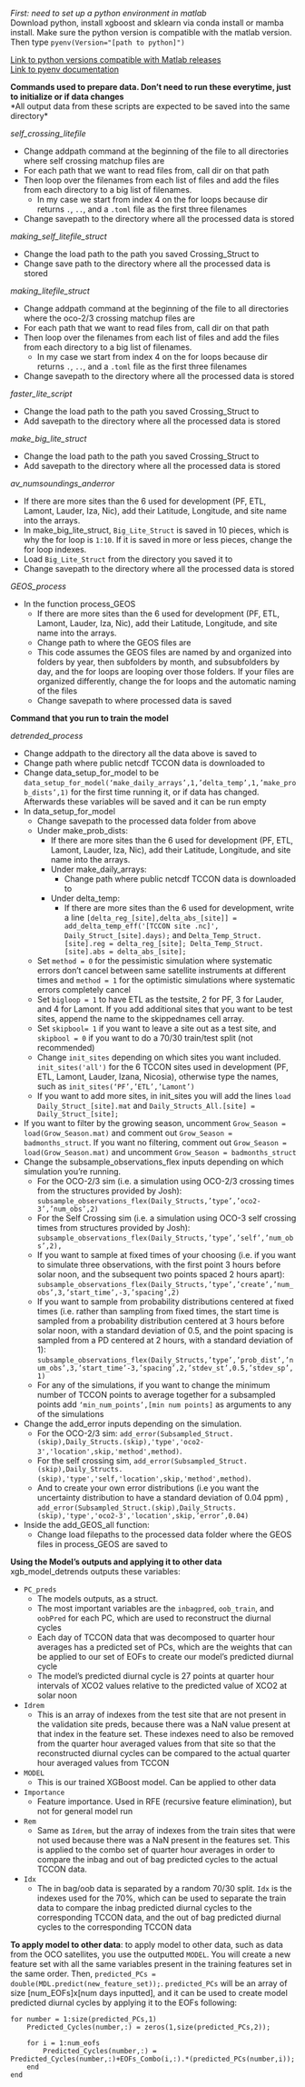 *First: need to set up a python environment in matlab*  
Download python, install xgboost and sklearn via conda install or mamba install. Make sure the python version is compatible with the matlab version. Then type `pyenv(Version="[path to python]")`

[Link to python versions compatible with Matlab releases](https://www.mathworks.com/support/requirements/python-compatibility.html)  
[Link to pyenv documentation](https://www.mathworks.com/help/matlab/ref/pyenv.html)

**Commands used to prepare data. Don’t need to run these everytime, just to initialize or if data changes**  
\*All output data from these scripts are expected to be saved into the same directory\*

*self_crossing_litefile*
- Change addpath command at the beginning of the file to all directories where self crossing matchup files are
- For each path that we want to read files from, call dir on that path
- Then loop over the filenames from each list of files and add the files from each directory to a big list of filenames. 
  - In my case we start from index 4 on the for loops because dir returns `.`, `..`, and a `.toml` file as the first three filenames
- Change savepath to the directory where all the processed data is stored

*making_self_litefile_struct*
- Change the load path to the path you saved Crossing_Struct to
- Change save path to the directory where all the processed data is stored  

*making_litefile_struct*
- Change addpath command at the beginning of the file to all directories where the oco-2/3 crossing matchup files are
- For each path that we want to read files from, call dir on that path
- Then loop over the filenames from each list of files and add the files from each directory to a big list of filenames. 
  - In my case we start from index 4 on the for loops because dir returns `.`, `..`, and a `.toml` file as the first three filenames
- Change savepath to the directory where all the processed data is stored

*faster_lite_script*
- Change the load path to the path you saved Crossing_Struct to
- Add savepath to the directory where all the processed data is stored

*make_big_lite_struct*
- Change the load path to the path you saved Crossing_Struct to
- Add savepath to the directory where all the processed data is stored

*av_numsoundings_anderror*
- If there are more sites than the 6 used for development (PF, ETL, Lamont, Lauder, Iza, Nic), add their Latitude, Longitude, and site name into the arrays.
- In make_big_lite_struct, `Big_Lite_Struct` is saved in 10 pieces, which is why the for loop is `1:10`. If it is saved in more or less pieces, change the for loop indexes. 
- Load `Big_Lite_Struct` from the directory you saved it to
- Change savepath to the directory where all the processed data is stored

*GEOS_process*
-  In the function process_GEOS
   - If there are more sites than the 6 used for development (PF, ETL, Lamont, Lauder, Iza, Nic), add their Latitude, Longitude, and site name into the arrays.
    - Change path to where the GEOS files are
    - This code assumes the GEOS files are named by and organized into folders by year, then subfolders by month, and subsubfolders by day, and the for loops are looping over those folders. If your files are organized differently, change the for loops and the automatic naming of the files
    - Change savepath to where processed data is saved

**Command that you run to train the model**

*detrended_process*
- Change addpath to the directory all the data above is saved to
- Change path where public netcdf TCCON data is downloaded to
- Change data_setup_for_model to be `data_setup_for_model(‘make_daily_arrays’,1,’delta_temp’,1,’make_prob_dists’,1)` for the first time running it, or if data has changed. Afterwards these variables will be saved and it can be run empty
- In data_setup_for_model
  - Change savepath to the processed data folder from above
  - Under make_prob_dists:
    - If there are more sites than the 6 used for development (PF, ETL, Lamont, Lauder, Iza, Nic), add their Latitude, Longitude, and site name into the arrays.
    - Under make_daily_arrays:  
      - Change path where public netcdf TCCON data is downloaded to
    - Under delta_temp:
      - If there are more sites than the 6 used for development, write a line `[delta_reg_[site],delta_abs_[site]] = add_delta_temp_eff('[TCCON site .nc]', Daily_Struct_[site].days);` and `Delta_Temp_Struct.[site].reg = delta_reg_[site]; Delta_Temp_Struct.[site].abs = delta_abs_[site];` 
  - Set `method = 0` for the pessimistic simulation where systematic errors don’t cancel between same satellite instruments at different times and `method = 1` for the optimistic simulations where systematic errors completely cancel 
  - Set `bigloop = 1` to have ETL as the testsite, 2 for PF, 3 for Lauder, and 4 for Lamont. If you add additional sites that you want to be test sites, append the name to the skippednames cell array.
  - Set `skipbool= 1` if you want to leave a site out as a test site, and `skipbool = 0` if you want to do a 70/30 train/test split (not recommended)
  - Change `init_sites` depending on which sites you want included. `init_sites('all')` for the 6 TCCON sites used in development (PF, ETL, Lamont, Lauder, Izana, Nicosia), otherwise type the names, such as `init_sites(‘PF’,’ETL’,’Lamont’)` 
   - If you want to add more sites, in init_sites you will add the lines `load Daily_Struct_[site].mat` and `Daily_Structs_All.[site] = Daily_Struct_[site];`
- If you want to filter by the growing season, uncomment `Grow_Season = load(Grow_Season.mat)` and comment out `Grow_Season = badmonths_struct`. If you want no filtering, comment out `Grow_Season = load(Grow_Season.mat)` and uncomment `Grow_Season = badmonths_struct`
- Change the subsample_observations_flex inputs depending on which simulation you’re running. 
  - For the OCO-2/3 sim (i.e. a simulation using OCO-2/3 crossing times from the structures provided by Josh): `subsample_observations_flex(Daily_Structs,’type’,’oco2-3’,’num_obs’,2)`
  - For the Self Crossing sim (i.e. a simulation using OCO-3 self crossing times from structures provided by Josh): `subsample_observations_flex(Daily_Structs,’type’,’self’,’num_obs’,2),`
  - If you want to sample at fixed times of your choosing (i.e. if you want to simulate three observations, with the first point 3 hours before solar noon, and the subsequent two points spaced 2 hours apart): `subsample_observations_flex(Daily_Structs,’type’,’create’,’num_obs’,3,’start_time’,-3,’spacing’,2)`
  - If you want to sample from probability distributions centered at fixed times (i.e. rather than sampling from fixed times, the start time is sampled from a probability distribution centered at 3 hours before solar noon, with a standard deviation of 0.5, and the point spacing is sampled from a PD centered at 2 hours, with a standard deviation of 1): `subsample_observations_flex(Daily_Structs,’type’,’prob_dist’,’num_obs’,3,’start_time’-3,’spacing’,2,’stdev_st’,0.5,’stdev_sp’,1)`
  - For any of the simulations, if you want to change the minimum number of TCCON points to average together for a subsampled points add `‘min_num_points’,[min num points]` as arguments to any of the simulations
- Change the add_error inputs depending on the simulation.
  - For the OCO-2/3 sim: `add_error(Subsampled_Struct.(skip),Daily_Structs.(skip),'type','oco2-3','location',skip,'method',method)`.
  - For the self crossing sim, `add_error(Subsampled_Struct.(skip),Daily_Structs.(skip),'type','self,'location',skip,'method',method)`.
  - And to create your own error distributions (i.e you want the uncertainty distribution to have a standard deviation of 0.04 ppm) , `add_error(Subsampled_Struct.(skip),Daily_Structs.(skip),'type','oco2-3','location',skip,’error’,0.04)`
- Inside the  add_GEOS_all function:
  - Change load filepaths to the processed data folder where the GEOS files in process_GEOS are saved to

**Using the Model’s outputs and applying it to other data** 
xgb_model_detrends outputs these variables:
- `PC_preds`
  - The models outputs, as a struct.
  - The most important variables are the `inbagpred`, `oob_train`, and `oobPred` for each PC, which are used to reconstruct the diurnal cycles
  - Each day of TCCON data that was decomposed to quarter hour averages has a predicted set of PCs, which are the weights that can be applied to our set of EOFs to create our model’s predicted diurnal cycle
  - The model’s predicted diurnal cycle is 27 points at quarter hour intervals of XCO2 values relative to the predicted value of XCO2 at solar noon
- `Idrem`
  - This is an array of indexes from the test site that are not present in the validation site preds, because there was a NaN value present at that index in the feature set. These indexes need to also be removed from the quarter hour averaged values from that site so that the reconstructed diurnal cycles can be compared to the actual quarter hour averaged values from TCCON
- `MODEL`
  - This is our trained XGBoost model. Can be applied to other data
- `Importance`
  - Feature importance. Used in RFE (recursive feature elimination), but not for general model run
- `Rem`
  - Same as `Idrem`, but the array of indexes from the train sites that were not used because there was a NaN present in the features set. This is applied to the combo set of quarter hour averages in order to compare the inbag and out of bag predicted cycles to the actual TCCON data.
- `Idx`
  - The in bag/oob data is separated by a random 70/30 split. `Idx` is the indexes used for the 70%, which can be used to separate the train data to compare the inbag predicted diurnal cycles to the corresponding TCCON data, and the out of bag predicted diurnal cycles to the corresponding TCCON data

**To apply model to other data**: to apply model to other data, such as data from the OCO satellites, you use the outputted `MODEL`. You will create a new feature set with all the same variables present in the training features set in the same order. Then,  `predicted_PCs = double(MDL.predict(new_feature_set));`. `predicted_PCs` will be an array of size [num_EOFs]x[num days inputted], and it can be used to create model predicted diurnal cycles by applying it to the EOFs following:

```
for number = 1:size(predicted_PCs,1)  
    Predicted_Cycles(number,:) = zeros(1,size(predicted_PCs,2));
    
    for i = 1:num_eofs
        Predicted_Cycles(number,:) = Predicted_Cycles(number,:)+EOFs_Combo(i,:).*(predicted_PCs(number,i));
    end
end
```
